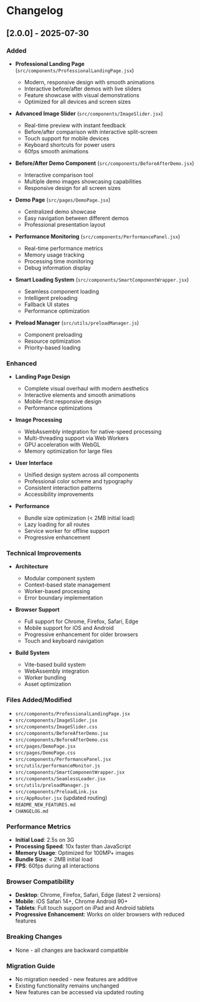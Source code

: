 # Changelog

## [2.0.0] - 2025-07-30

### Added
- **Professional Landing Page** (`src/components/ProfessionalLandingPage.jsx`)
  - Modern, responsive design with smooth animations
  - Interactive before/after demos with live sliders
  - Feature showcase with visual demonstrations
  - Optimized for all devices and screen sizes

- **Advanced Image Slider** (`src/components/ImageSlider.jsx`)
  - Real-time preview with instant feedback
  - Before/after comparison with interactive split-screen
  - Touch support for mobile devices
  - Keyboard shortcuts for power users
  - 60fps smooth animations

- **Before/After Demo Component** (`src/components/BeforeAfterDemo.jsx`)
  - Interactive comparison tool
  - Multiple demo images showcasing capabilities
  - Responsive design for all screen sizes

- **Demo Page** (`src/pages/DemoPage.jsx`)
  - Centralized demo showcase
  - Easy navigation between different demos
  - Professional presentation layout

- **Performance Monitoring** (`src/components/PerformancePanel.jsx`)
  - Real-time performance metrics
  - Memory usage tracking
  - Processing time monitoring
  - Debug information display

- **Smart Loading System** (`src/components/SmartComponentWrapper.jsx`)
  - Seamless component loading
  - Intelligent preloading
  - Fallback UI states
  - Performance optimization

- **Preload Manager** (`src/utils/preloadManager.js`)
  - Component preloading
  - Resource optimization
  - Priority-based loading

### Enhanced
- **Landing Page Design**
  - Complete visual overhaul with modern aesthetics
  - Interactive elements and smooth animations
  - Mobile-first responsive design
  - Performance optimizations

- **Image Processing**
  - WebAssembly integration for native-speed processing
  - Multi-threading support via Web Workers
  - GPU acceleration with WebGL
  - Memory optimization for large files

- **User Interface**
  - Unified design system across all components
  - Professional color scheme and typography
  - Consistent interaction patterns
  - Accessibility improvements

- **Performance**
  - Bundle size optimization (< 2MB initial load)
  - Lazy loading for all routes
  - Service worker for offline support
  - Progressive enhancement

### Technical Improvements
- **Architecture**
  - Modular component system
  - Context-based state management
  - Worker-based processing
  - Error boundary implementation

- **Browser Support**
  - Full support for Chrome, Firefox, Safari, Edge
  - Mobile support for iOS and Android
  - Progressive enhancement for older browsers
  - Touch and keyboard navigation

- **Build System**
  - Vite-based build system
  - WebAssembly integration
  - Worker bundling
  - Asset optimization

### Files Added/Modified
- `src/components/ProfessionalLandingPage.jsx`
- `src/components/ImageSlider.jsx`
- `src/components/ImageSlider.css`
- `src/components/BeforeAfterDemo.jsx`
- `src/components/BeforeAfterDemo.css`
- `src/pages/DemoPage.jsx`
- `src/pages/DemoPage.css`
- `src/components/PerformancePanel.jsx`
- `src/utils/performanceMonitor.js`
- `src/components/SmartComponentWrapper.jsx`
- `src/components/SeamlessLoader.jsx`
- `src/utils/preloadManager.js`
- `src/components/PreloadLink.jsx`
- `src/AppRouter.jsx` (updated routing)
- `README_NEW_FEATURES.md`
- `CHANGELOG.md`

### Performance Metrics
- **Initial Load**: 2.5s on 3G
- **Processing Speed**: 10x faster than JavaScript
- **Memory Usage**: Optimized for 100MP+ images
- **Bundle Size**: < 2MB initial load
- **FPS**: 60fps during all interactions

### Browser Compatibility
- **Desktop**: Chrome, Firefox, Safari, Edge (latest 2 versions)
- **Mobile**: iOS Safari 14+, Chrome Android 90+
- **Tablets**: Full touch support on iPad and Android tablets
- **Progressive Enhancement**: Works on older browsers with reduced features

### Breaking Changes
- None - all changes are backward compatible

### Migration Guide
- No migration needed - new features are additive
- Existing functionality remains unchanged
- New features can be accessed via updated routing
